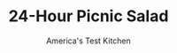 ---
layout: ../../layouts/MarkdownPostLayout.astro
title: 24-Hour Picnic Salad
author: America's Test Kitchen
pubDate: 2023-03-15
description: "In this barbecue favorite, salt does more than just flavor this salad-it pulls moisture out of the lettuce, which thins the dressing to the perfect consistency."
image_url: https://res.cloudinary.com/hksqkdlah/image/upload/ar_1:1,c_fill,dpr_2.0,f_auto,fl_lossy.progressive.strip_profile,g_faces:auto,q_auto:low,w_344/6098_as07-sfs-4c-24hourpicnicsalad-1-1
tags: ["Side Dishes","Vegetables","Make Ahead","Salads"]
calories: 5725
protein: 12
carbohydrates: 6
fats: 
fiber: 1
ingredients: ["1 medium head, iceberg lettuce, cored and chopped rough (about 6 cups)","1 teaspoon, salt","1/2 , medium red onion, sliced thin","6 , hard-cooked eggs, peeled and chopped","1 1/2 cups, frozen peas","4 ribs, celery, sliced thin","1 , red bell pepper, seeded and chopped","1 , medium cucumber, halved, seeded and sliced thin","1 pound, bacon, cooked until crisp and crumbled","1 1/2 cups, crumbled blue cheese","1 1/2 cups, mayonnaise","3 tablespoons, cider vinegar","2 tablespoons, hot sauce","2 teaspoons, sugar","1 1/2 teaspoons, pepper"]
serves: 12
time: "30 minutes, plus 8 hours chilling"
instructions: ["For the salad: Place half of lettuce in large serving bowl and sprinkle with 1/2 teaspoon salt. Rinse sliced onion under cold water; pat dry with paper towels. Layer onion, eggs, peas, celery, bell pepper, and cucumber over lettuce. Add remaining lettuce to bowl, sprinkle with remaining 1/2 teaspoon salt, and top with bacon and cheese.","For the dressing: Combine all ingredients and spread dressing evenly over top of salad. Cover with plastic and refrigerate at least 8 hours or up to 24 hours. Remove plastic wrap and toss until salad is evenly coated with dressing. Serve."]
nutrition: ["286 mg Potassium","183 mg Phosphorus","118 mg Calcium","21 mg Magnesium","725 mg Sodium","1 mg Zinc","44 g Fat","2 mg Niacin (B3)","14 g Monounsaturated","16 g Polyunsaturated","19 mg Vitamin C","123 mg Cholesterol","12 g Saturated","1 g Fiber","42 µg Folate (food)","3 g Sugars","18 µg Vitamin K","119 g Water","6 g Carbs","42 µg Folate equivalent (total)","12 g Protein","111 µg Vitamin A","477 kcal Energy","5725 calories"]
notes: "Franks is our favorite brand of hot sauce. If using a hotter brand, such as tabasco, reduce the amount to 1 tablespoon."
---